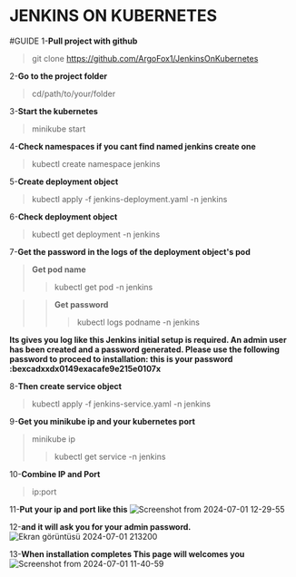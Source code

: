 # JENKINS ON KUBERNETES

#GUIDE 
1-**Pull project with github**
>git clone https://github.com/ArgoFox1/JenkinsOnKubernetes

2-**Go to the project folder**
>cd/path/to/your/folder

3-**Start the kubernetes**
>minikube start

4-**Check namespaces if you cant find named jenkins create one**
>kubectl create namespace jenkins

5-**Create deployment object**
>kubectl apply -f jenkins-deployment.yaml -n jenkins

6-**Check deployment object**
>kubectl get deployment -n jenkins

7-**Get the password in the logs of the deployment object's pod**
>**Get pod name**
>>kubectl get pod -n jenkins

>>**Get password**
>>>kubectl logs podname -n jenkins

**Its gives you log like this Jenkins initial setup is required. An admin user has been created and a password generated.
      Please use the following password to proceed to installation:
      this is your password :bexcadxxdx0149exacafe9e215e0107x**

8-**Then create service object**
>kubectl apply -f jenkins-service.yaml -n jenkins

9-**Get you minikube ip and your kubernetes port**
>minikube ip
>>kubectl get service -n jenkins

10-**Combine IP and Port**
>ip:port

11-**Put your ip and port like this**
![Screenshot from 2024-07-01 12-29-55](https://github.com/ArgoFox1/JenkinsOnKubernetes/assets/105239243/0f1b11a5-43f9-4ab7-9f53-cff38902ded0)

12-**and it will ask you for your admin password.**
![Ekran görüntüsü 2024-07-01 213200](https://github.com/ArgoFox1/JenkinsOnKubernetes/assets/105239243/8eba2877-74f9-44c5-bc98-732fce74b846)

13-**When installation completes This page will welcomes you**
![Screenshot from 2024-07-01 11-40-59](https://github.com/ArgoFox1/JenkinsOnKubernetes/assets/105239243/55dac019-b02c-4d3c-ba6d-2d758e1d8e5e)

